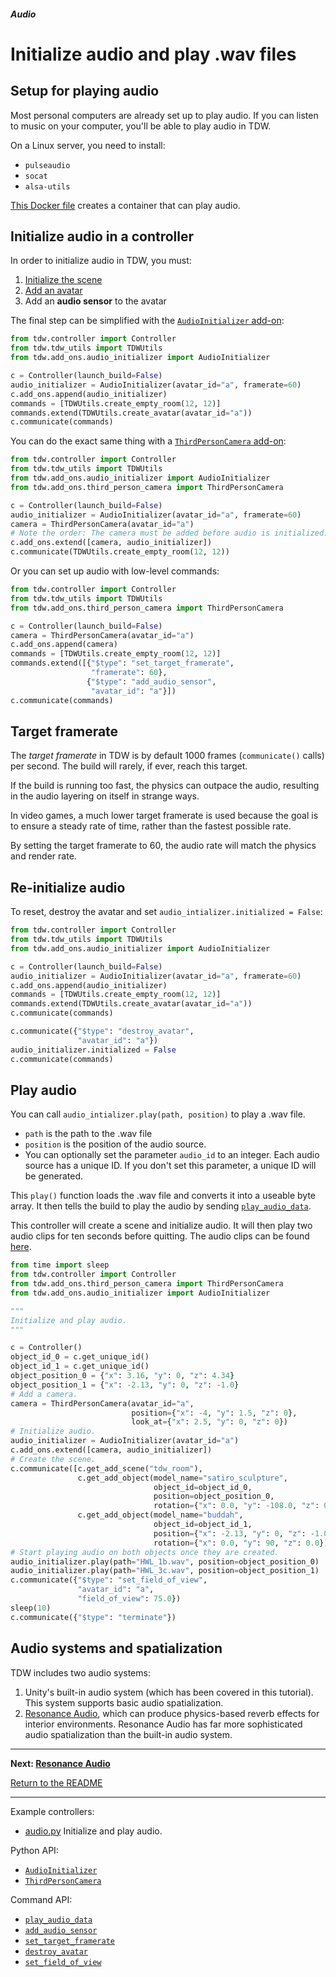 ##### Audio

# Initialize audio and play .wav files

## Setup for playing audio

Most personal computers are already set up to play audio. If you can listen to music on your computer, you'll be able to play audio in TDW.

On a Linux server, you need to install:

- `pulseaudio`
- `socat`
- `alsa-utils`

[This Docker file](https://github.com/threedworld-mit/tdw/blob/master/Docker/Dockerfile_audio) creates a container that can play audio.

## Initialize audio in a controller

In order to initialize audio in TDW, you must:

1. [Initialize the scene](../core_concepts/scenes.md)
2. [Add an avatar](../core_concepts/avatars.md)
3. Add an **audio sensor** to the avatar

The final step can be simplified with the [`AudioInitializer` add-on](../../python/add_ons/audio_intializer.md):

```python
from tdw.controller import Controller
from tdw.tdw_utils import TDWUtils
from tdw.add_ons.audio_initializer import AudioInitializer

c = Controller(launch_build=False)
audio_initializer = AudioInitializer(avatar_id="a", framerate=60)
c.add_ons.append(audio_initializer)
commands = [TDWUtils.create_empty_room(12, 12)]
commands.extend(TDWUtils.create_avatar(avatar_id="a"))
c.communicate(commands)
```

You can do the exact same thing with a [`ThirdPersonCamera` add-on](../../python/add_ons/third_person_camera.md):

```python
from tdw.controller import Controller
from tdw.tdw_utils import TDWUtils
from tdw.add_ons.audio_initializer import AudioInitializer
from tdw.add_ons.third_person_camera import ThirdPersonCamera

c = Controller(launch_build=False)
audio_initializer = AudioInitializer(avatar_id="a", framerate=60)
camera = ThirdPersonCamera(avatar_id="a")
# Note the order: The camera must be added before audio is initialized.
c.add_ons.extend([camera, audio_initializer])
c.communicate(TDWUtils.create_empty_room(12, 12))
```

Or you can set up audio with low-level commands:

```python
from tdw.controller import Controller
from tdw.tdw_utils import TDWUtils
from tdw.add_ons.third_person_camera import ThirdPersonCamera

c = Controller(launch_build=False)
camera = ThirdPersonCamera(avatar_id="a")
c.add_ons.append(camera)
commands = [TDWUtils.create_empty_room(12, 12)]
commands.extend([{"$type": "set_target_framerate", 
                  "framerate": 60}, 
                 {"$type": "add_audio_sensor",
                  "avatar_id": "a"}])
c.communicate(commands)
```

## Target framerate

The *target framerate* in TDW is by default 1000 frames (`communicate()` calls) per second. The build will rarely, if ever, reach this target.

If the build is running too fast, the physics can outpace the audio, resulting in the audio layering on itself in strange ways.

In video games, a much lower target framerate is used because the goal is to ensure a steady rate of time, rather than the fastest possible rate.

By setting the target framerate to 60, the audio rate will match the physics and render rate.

## Re-initialize audio

To reset, destroy the avatar and set `audio_intializer.initialized = False`:

```python
from tdw.controller import Controller
from tdw.tdw_utils import TDWUtils
from tdw.add_ons.audio_initializer import AudioInitializer

c = Controller(launch_build=False)
audio_initializer = AudioInitializer(avatar_id="a", framerate=60)
c.add_ons.append(audio_initializer)
commands = [TDWUtils.create_empty_room(12, 12)]
commands.extend(TDWUtils.create_avatar(avatar_id="a"))
c.communicate(commands)

c.communicate({"$type": "destroy_avatar",
               "avatar_id": "a"})
audio_initializer.initialized = False
c.communicate(commands)
```

## Play audio

You can call `audio_intializer.play(path, position)` to play a .wav file. 

- `path` is the path to the .wav file
- `position` is the position of the audio source. 
- You can optionally set the parameter `audio_id` to an integer. Each audio source has a unique ID. If you don't set this parameter, a unique ID will be generated.

This `play()` function loads the .wav file and converts it into a useable byte array. It then tells the build to play the audio by sending [`play_audio_data`](../../api/command_api.md#play_audio_data).

This controller will create a scene and initialize audio. It will then play two audio clips for ten seconds before quitting. The audio clips can be found [here](https://github.com/threedworld-mit/tdw/blob/master/Python/example_controllers/audio).

```python
from time import sleep
from tdw.controller import Controller
from tdw.add_ons.third_person_camera import ThirdPersonCamera
from tdw.add_ons.audio_initializer import AudioInitializer

"""
Initialize and play audio.
"""

c = Controller()
object_id_0 = c.get_unique_id()
object_id_1 = c.get_unique_id()
object_position_0 = {"x": 3.16, "y": 0, "z": 4.34}
object_position_1 = {"x": -2.13, "y": 0, "z": -1.0}
# Add a camera.
camera = ThirdPersonCamera(avatar_id="a",
                           position={"x": -4, "y": 1.5, "z": 0},
                           look_at={"x": 2.5, "y": 0, "z": 0})
# Initialize audio.
audio_initializer = AudioInitializer(avatar_id="a")
c.add_ons.extend([camera, audio_initializer])
# Create the scene.
c.communicate([c.get_add_scene("tdw_room"),
               c.get_add_object(model_name="satiro_sculpture",
                                object_id=object_id_0,
                                position=object_position_0,
                                rotation={"x": 0.0, "y": -108.0, "z": 0.0}),
               c.get_add_object(model_name="buddah",
                                object_id=object_id_1,
                                position={"x": -2.13, "y": 0, "z": -1.0},
                                rotation={"x": 0.0, "y": 90, "z": 0.0})])
# Start playing audio on both objects once they are created.
audio_initializer.play(path="HWL_1b.wav", position=object_position_0)
audio_initializer.play(path="HWL_3c.wav", position=object_position_1)
c.communicate({"$type": "set_field_of_view",
               "avatar_id": "a",
               "field_of_view": 75.0})
sleep(10)
c.communicate({"$type": "terminate"})
```

## Audio systems and spatialization

TDW includes two audio systems:

1. Unity's built-in audio system (which has been covered in this tutorial). This system supports basic audio spatialization.
2. [Resonance Audio](resonance_audio.md), which can produce physics-based reverb effects for interior environments. Resonance Audio has far more sophisticated audio spatialization than the built-in audio system.

***

**Next: [Resonance Audio](resonance_audio.md)**

[Return to the README](../../../README.md)

***

Example controllers:

- [audio.py](https://github.com/threedworld-mit/tdw/blob/master/Python/example_controllers/audio/audio.py) Initialize and play audio.

Python API:

- [`AudioInitializer`](../../python/add_ons/audio_initializer.md)
- [`ThirdPersonCamera`](../../python/add_ons/third_person_camera.md)

Command API:

- [`play_audio_data`](../../api/command_api.md#play_audio_data)
- [`add_audio_sensor`](../../api/command_api.md#add_audio_sensor)
- [`set_target_framerate`](../../api/command_api.md#set_target_framerate)
- [`destroy_avatar`](../../api/command_api.md#destroy_avatar)
- [`set_field_of_view`](../../api/command_api.md#set_field_of_view)